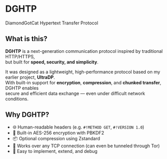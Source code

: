 # DGHTP  
DiamondGotCat Hypertext Transfer Protocol

## What is this?

**DGHTP** is a next-generation communication protocol inspired by traditional HTTP/HTTPS,  
but built for **speed, security, and simplicity**.

It was designed as a lightweight, high-performance protocol based on my earlier project, **UltraDP**.  
With built-in support for **encryption**, **compression**, and **chunked transfer**, DGHTP enables  
secure and efficient data exchange — even under difficult network conditions.

## Why DGHTP?

- 🌐 Human-readable headers (e.g. `#!METHOD GET`, `#!VERSION 1.0`)
- 🔐 Built-in AES-256 encryption with PBKDF2
- 📦 Optional compression using Zstandard
- 📡 Works over any TCP connection (can even be tunneled through Tor)
- 🧰 Easy to implement, extend, and debug
